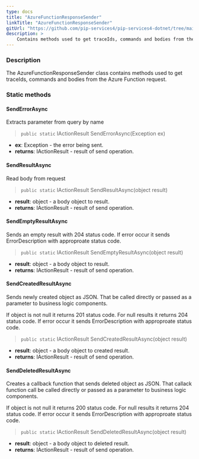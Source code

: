 ```yaml
---
type: docs
title: "AzureFunctionResponseSender"
linkTitle: "AzureFunctionResponseSender"
gitUrl: "https://github.com/pip-services4/pip-services4-dotnet/tree/main/pip-services4-azure-dotnet"
description: >
    Contains methods used to get traceIds, commands and bodies from the Azure Function request.
---
```


### Description

The AzureFunctionResponseSender class contains methods used to get traceIds, commands and bodies from the Azure Function request.


### Static methods

#### SendErrorAsync
Extracts parameter from query by name

> `public static` IActionResult SendErrorAsync(Exception ex)

- **ex**: Exception - the error being sent.
- **returns**: IActionResult - result of send operation.

#### SendResultAsync
Read body from request

> `public static` IActionResult SendResultAsync(object result)

- **result**: object - a body object to result.
- **returns**: IActionResult - result of send operation.

#### SendEmptyResultAsync
Sends an empty result with 204 status code.
If error occur it sends ErrorDescription with approproate status code.

> `public static` IActionResult SendEmptyResultAsync(object result)

- **result**: object - a body object to result.
- **returns**: IActionResult - result of send operation.

#### SendCreatedResultAsync
Sends newly created object as JSON. 
That be called directly or passed as a parameter to business logic components.

If object is not null it returns 201 status code. For null results it returns
204 status code. If error occur it sends ErrorDescription with approproate status code.

> `public static` IActionResult SendCreatedResultAsync(object result)

- **result**: object - a body object to created result.
- **returns**: IActionResult - result of send operation.

#### SendDeletedResultAsync
Creates a callback function that sends deleted object as JSON. That callack
function call be called directly or passed as a parameter to business logic components.

If object is not null it returns 200 status code. For null results it returns
204 status code. If error occur it sends ErrorDescription with approproate status code.

> `public static` IActionResult SendDeletedResultAsync(object result)

- **result**: object - a body object to deleted result.
- **returns**: IActionResult - result of send operation.
